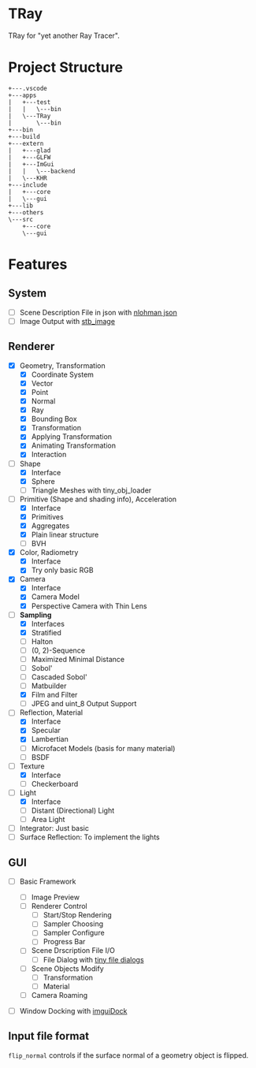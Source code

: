 # TRay

TRay for "yet another Ray Tracer".

# Project Structure

```text
+---.vscode
+---apps
|   +---test
|   |   \---bin
|   \---TRay
|       \---bin
+---bin
+---build
+---extern
|   +---glad
|   +---GLFW
|   +---ImGui
|   |   \---backend
|   \---KHR
+---include
|   +---core
|   \---gui
+---lib
+---others
\---src
    +---core
    \---gui
```

# Features

## System

- [ ] Scene Description File in json with [nlohman json](https://github.com/nlohmann/json)
- [ ] Image Output with [stb_image](https://github.com/nothings/stb)

## Renderer

- [x] Geometry, Transformation
  - [x] Coordinate System
  - [x] Vector
  - [x] Point
  - [x] Normal
  - [x] Ray
  - [x] Bounding Box
  - [x] Transformation
  - [x] Applying Transformation
  - [x] Animating Transformation
  - [x] Interaction
- [ ] Shape
  - [x] Interface
  - [x] Sphere
  - [ ] Triangle Meshes with tiny_obj_loader
- [ ] Primitive (Shape and shading info), Acceleration
  - [x] Interface
  - [x] Primitives
  - [x] Aggregates
  - [x] Plain linear structure
  - [ ] BVH
- [x] Color, Radiometry
  - [x] Interface
  - [x] Try only basic RGB
- [x] Camera
  - [x] Interface
  - [x] Camera Model
  - [x] Perspective Camera with Thin Lens
- [ ] **Sampling**
  - [x] Interfaces
  - [x] Stratified
  - [ ] Halton
  - [ ] (0, 2)-Sequence
  - [ ] Maximized Minimal Distance
  - [ ] Sobol'
  - [ ] Cascaded Sobol'
  - [ ] Matbuilder
  - [x] Film and Filter
  - [ ] JPEG and uint_8 Output Support
- [ ] Reflection, Material
  - [x] Interface
  - [x] Specular
  - [x] Lambertian
  - [ ] Microfacet Models (basis for many material)
  - [ ] BSDF
- [ ] Texture
  - [x] Interface
  - [ ] Checkerboard
- [ ] Light
  - [x] Interface
  - [ ] Distant (Directional) Light
  - [ ] Area Light
- [ ] Integrator: Just basic
- [ ] Surface Reflection: To implement the lights

## GUI

- [ ] Basic Framework
  - [ ] Image Preview
  - [ ] Renderer Control
    - [ ] Start/Stop Rendering
    - [ ] Sampler Choosing
    - [ ] Sampler Configure
    - [ ] Progress Bar
  - [ ] Scene Drscription File I/O
    - [ ] File Dialog with [tiny file dialogs](https://sourceforge.net/projects/tinyfiledialogs/)
  - [ ] Scene Objects Modify
    - [ ] Transformation
    - [ ] Material
  - [ ] Camera Roaming
- [ ] Window Docking with [imguiDock](https://github.com/BentleyBlanks/imguiDock)


## Input file format

`flip_normal` controls if the surface normal of a geometry object is flipped.